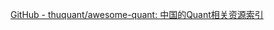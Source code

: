 [GitHub - thuquant/awesome-quant: 中国的Quant相关资源索引](https://github.com/thuquant/awesome-quant)


```


```